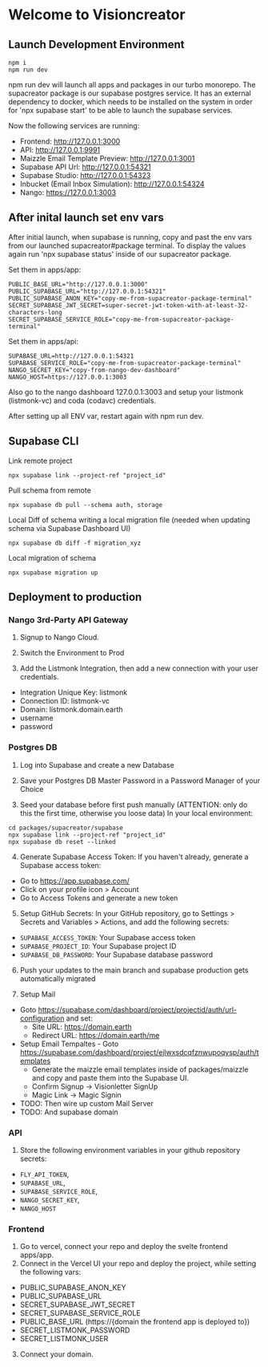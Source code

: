 # Welcome to Visioncreator

## Launch Development Environment
```
npm i
npm run dev
```
npm run dev will launch all apps and packages in our turbo monorepo. The supacreator package is our supabase postgres service. It has an external dependency to docker, which needs to be installed on the system in order for 'npx supabase start' to be able to launch the supabase services.

Now the following services are running:
- Frontend: http://127.0.0.1:3000
- API: http://127.0.0.1:9991
- Maizzle Email Template Preview: http://127.0.0.1:3001
- Supabase API Url: http://127.0.0.1:54321
- Supabase Studio: http://127.0.0.1:54323
- Inbucket (Email Inbox Simulation): http://127.0.0.1:54324
- Nango: https://127.0.0.1:3003


## After inital launch set env vars

After initial launch, when supabase is running, copy and past the env vars from our launched supacreator#package terminal.
To display the values again run 'npx supabase status' inside of our supacreator package.

Set them in apps/app:

```
PUBLIC_BASE_URL="http://127.0.0.1:3000"
PUBLIC_SUPABASE_URL="http://127.0.0.1:54321"
PUBLIC_SUPABASE_ANON_KEY="copy-me-from-supacreator-package-terminal"
SECRET_SUPABASE_JWT_SECRET=super-secret-jwt-token-with-at-least-32-characters-long
SECRET_SUPABASE_SERVICE_ROLE="copy-me-from-supacreator-package-terminal"
```

Set them in apps/api:

```
SUPABASE_URL=http://127.0.0.1:54321
SUPABASE_SERVICE_ROLE="copy-me-from-supacreator-package-terminal"
NANGO_SECRET_KEY="copy-from-nango-dev-dashboard"
NANGO_HOST=https://127.0.0.1:3003
```

Also go to the nango dashboard 127.0.0.1:3003 and setup your listmonk (listmonk-vc) and coda (codavc) credentials.

After setting up all ENV var, restart again with npm run dev.

## Supabase CLI

Link remote project

````
npx supabase link --project-ref "project_id"
`````

Pull schema from remote

```
npx supabase db pull --schema auth, storage
```

Local Diff of schema writing a local migration file (needed when updating schema via Supabase Dashboard UI)

```
npx supabase db diff -f migration_xyz
```

Local migration of schema
```
npx supabase migration up
```


## Deployment to production

### Nango 3rd-Party API Gateway
1. Signup to Nango Cloud.

2. Switch the Environment to Prod

3. Add the Listmonk Integration, then add a new connection with your user credentials.
- Integration Unique Key: listmonk
- Connection ID: listmonk-vc
- Domain: listmonk.domain.earth
- username
- password

### Postgres DB
1. Log into Supabase and create a new Database

2. Save your Postgres DB Master Password in a Password Manager of your Choice

3. Seed your database before first push manually (ATTENTION: only do this the first time, otherwise you loose data)
In your local environment:
```
cd packages/supacreator/supabase
npx supabase link --project-ref "project_id"
npx supabase db reset --linked
```

4. Generate Supabase Access Token:
If you haven't already, generate a Supabase access token:
- Go to https://app.supabase.com/
- Click on your profile icon > Account
- Go to Access Tokens and generate a new token

5. Setup GitHub Secrets:
In your GitHub repository, go to Settings > Secrets and Variables > Actions, and add the following secrets:
- `SUPABASE_ACCESS_TOKEN`: Your Supabase access token
- `SUPABASE_PROJECT_ID`: Your Supabase project ID
- `SUPABASE_DB_PASSWORD`: Your Supabase database password

6. Push your updates to the main branch and supabase production gets automatically migrated

7. Setup Mail
- Goto https://supabase.com/dashboard/project/projectid/auth/url-configuration and set:
  - Site URL: https://domain.earth
  - Redirect URL: https://domain.earth/me
- Setup Email Tempaltes - Goto https://supabase.com/dashboard/project/ejlwxsdcqfznwupoqvsp/auth/templates
  - Generate the maizzle email templates inside of packages/maizzle and copy and paste them into the Supabase UI.
  - Confirm Signup -> Visionletter SignUp
  - Magic Link -> Magic Signin
- TODO: Then wire up custom Mail Server
- TODO: And supabase domain

### API
1. Store the following environment variables in your github repository secrets:
- `FLY_API_TOKEN`,
- `SUPABASE_URL`,
- `SUPABASE_SERVICE_ROLE`,
- `NANGO_SECRET_KEY`,
- `NANGO_HOST`

### Frontend
1. Go to vercel, connect your repo and deploy the svelte frontend apps/app.
2. Connect in the Vercel UI your repo and deploy the project, while setting the following vars:
- PUBLIC_SUPABASE_ANON_KEY
- PUBLIC_SUPABASE_URL
- SECRET_SUPABASE_JWT_SECRET
- SECRET_SUPABASE_SERVICE_ROLE
- PUBLIC_BASE_URL (https://{domain the frontend app is deployed to})
- SECRET_LISTMONK_PASSWORD
- SECRET_LISTMONK_USER
3. Connect your domain.
